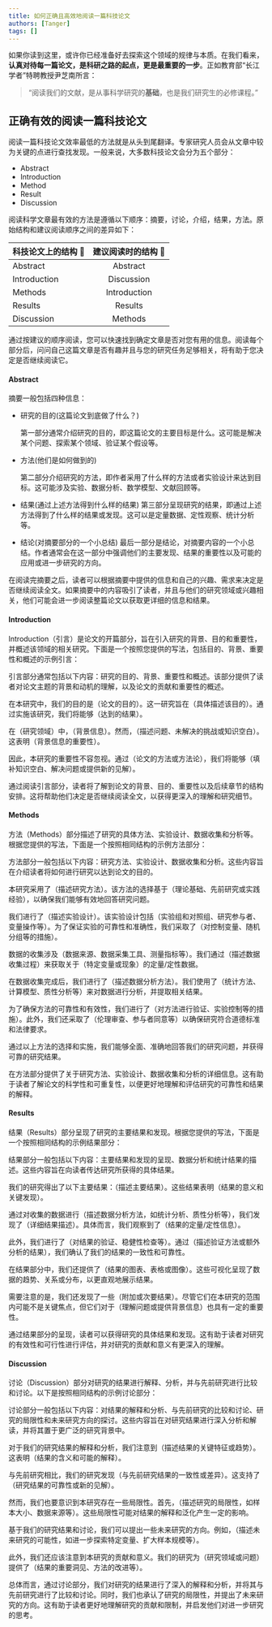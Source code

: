 ```yaml
---
title: 如何正确且高效地阅读一篇科技论文
authors: [Tanger]
tags: []
---
```


如果你读到这里，或许你已经准备好去探索这个领域的规律与本质。在我们看来，**认真对待每一篇论文，是科研之路的起点，更是最重要的一步**。正如教育部“长江学者”特聘教授尹芝南所言：

> “阅读我们的文献，是从事科学研究的**基础**，也是我们研究生的必修课程。”

## 正确有效的阅读一篇科技论文

阅读一篇科技论文效率最低的方法就是从头到尾翻译。专家研究人员会从文章中较为关键的点进行查找发现。一般来说，大多数科技论文会分为五个部分：

- Abstract
- Introduction
- Method
- Result
- Discussion

阅读科学文章最有效的方法是遵循以下顺序：摘要，讨论，介绍，结果，方法。原始结构和建议阅读顺序之间的差异如下：

| 科技论文上的结构 🍑 | 建议阅读时的结构 🍒 |
| ------------------- | :-----------------: |
| Abstract            |      Abstract       |
| Introduction        |     Discussion      |
| Methods             |    Introduction     |
| Results             |       Results       |
| Discussion          |       Methods       |

通过按建议的顺序阅读，您可以快速找到确定文章是否对您有用的信息。阅读每个部分后，问问自己这篇文章是否有趣并且与您的研究任务足够相关，将有助于您决定是否继续阅读它。

#### Abstract

摘要一般包括四种信息：

- 研究的目的(这篇论文到底做了什么？)

  第一部分通常介绍研究的目的，即这篇论文的主要目标是什么。这可能是解决某个问题、探索某个领域、验证某个假设等。

- 方法(他们是如何做到的)

  第二部分介绍研究的方法，即作者采用了什么样的方法或者实验设计来达到目标。这可能涉及实验、数据分析、数学模型、文献回顾等。

- 结果(通过上述方法得到什么样的结果)
  第三部分呈现研究的结果，即通过上述方法得到了什么样的结果或发现。这可以是定量数据、定性观察、统计分析等。

- 结论(对摘要部分的一个小总结)
  最后一部分是结论，对摘要内容的一个小总结。作者通常会在这一部分中强调他们的主要发现、结果的重要性以及可能的应用或进一步研究的方向。

在阅读完摘要之后，读者可以根据摘要中提供的信息和自己的兴趣、需求来决定是否继续阅读全文。如果摘要中的内容吸引了读者，并且与他们的研究领域或兴趣相关，他们可能会进一步阅读整篇论文以获取更详细的信息和结果。

#### Introduction

Introduction（引言）是论文的开篇部分，旨在引入研究的背景、目的和重要性，并概述该领域的相关研究。下面是一个按照您提供的写法，包括目的、背景、重要性和概述的示例引言：

引言部分通常包括以下内容：研究的目的、背景、重要性和概述。该部分提供了读者对论文主题的背景和动机的理解，以及论文的贡献和重要性的概述。

在本研究中，我们的目的是（论文的目的）。这一研究旨在（具体描述该目的）。通过实施该研究，我们将能够（达到的结果）。

在（研究领域）中，（背景信息）。然而，（描述问题、未解决的挑战或知识空白）。这表明（背景信息的重要性）。

因此，本研究的重要性不容忽视。通过（论文的方法或方法论），我们将能够（填补知识空白、解决问题或提供新的见解）。

通过阅读引言部分，读者将了解到论文的背景、目的、重要性以及后续章节的结构安排。这将帮助他们决定是否继续阅读全文，以获得更深入的理解和研究细节。

#### Methods

方法（Methods）部分描述了研究的具体方法、实验设计、数据收集和分析等。根据您提供的写法，下面是一个按照相同结构的示例方法部分：

方法部分一般包括以下内容：研究方法、实验设计、数据收集和分析。这些内容旨在介绍读者将如何进行研究以达到论文的目的。

本研究采用了（描述研究方法）。该方法的选择基于（理论基础、先前研究或实践经验），以确保我们能够有效地回答研究问题。

我们进行了（描述实验设计）。该实验设计包括（实验组和对照组、研究参与者、变量操作等）。为了保证实验的可靠性和准确性，我们采取了（对控制变量、随机分组等的措施）。

数据的收集涉及（数据来源、数据采集工具、测量指标等）。我们通过（描述数据收集过程）来获取关于（特定变量或现象）的定量/定性数据。

在数据收集完成后，我们进行了（描述数据分析方法）。我们使用了（统计方法、计算模型、质性分析等）来对数据进行分析，并提取相关结果。

为了确保方法的可靠性和有效性，我们进行了（对方法进行验证、实验控制等的措施）。此外，我们还采取了（伦理审查、参与者同意等）以确保研究符合道德标准和法律要求。

通过以上方法的选择和实施，我们能够全面、准确地回答我们的研究问题，并获得可靠的研究结果。

在方法部分提供了关于研究方法、实验设计、数据收集和分析的详细信息。这有助于读者了解论文的科学性和可重复性，以便更好地理解和评估研究的可靠性和结果的解释。

#### Results

结果（Results）部分呈现了研究的主要结果和发现。根据您提供的写法，下面是一个按照相同结构的示例结果部分：

结果部分一般包括以下内容：主要结果和发现的呈现、数据分析和统计结果的描述。这些内容旨在向读者传达研究所获得的具体结果。

我们的研究得出了以下主要结果：（描述主要结果）。这些结果表明（结果的意义和关键发现）。

通过对收集的数据进行（描述数据分析方法，如统计分析、质性分析等），我们发现了（详细结果描述）。具体而言，我们观察到了（结果的定量/定性信息）。

此外，我们进行了（对结果的验证、稳健性检查等）。通过（描述验证方法或额外分析的结果），我们确认了我们的结果的一致性和可靠性。

在结果部分中，我们还提供了（结果的图表、表格或图像）。这些可视化呈现了数据的趋势、关系或分布，以更直观地展示结果。

需要注意的是，我们还发现了一些（附加或次要结果）。尽管它们在本研究的范围内可能不是关键焦点，但它们对于（理解问题或提供背景信息）也具有一定的重要性。

通过结果部分的呈现，读者可以获得研究的具体结果和发现。这有助于读者对研究的有效性和可行性进行评估，并对研究的贡献和意义有更深入的理解。

#### Discussion

讨论（Discussion）部分对研究的结果进行解释、分析，并与先前研究进行比较和讨论。以下是按照相同结构的示例讨论部分：

讨论部分一般包括以下内容：对结果的解释和分析、与先前研究的比较和讨论、研究的局限性和未来研究方向的探讨。这些内容旨在对研究结果进行深入分析和解读，并将其置于更广泛的研究背景中。

对于我们的研究结果的解释和分析，我们注意到（描述结果的关键特征或趋势）。这表明（结果的含义和可能的解释）。

与先前研究相比，我们的研究发现（与先前研究结果的一致性或差异）。这支持了（研究结果的可靠性或新的见解）。

然而，我们也要意识到本研究存在一些局限性。首先，（描述研究的局限性，如样本大小、数据来源等）。这些局限性可能对结果的解释和泛化产生一定的影响。

基于我们的研究结果和讨论，我们可以提出一些未来研究的方向。例如，（描述未来研究的可能性，如进一步探索特定变量、扩大样本规模等）。

此外，我们还应该注意到本研究的贡献和意义。我们的研究为（研究领域或问题）提供了（结果的重要洞见、方法的改进等）。

总体而言，通过讨论部分，我们对研究的结果进行了深入的解释和分析，并将其与先前研究进行了比较和讨论。同时，我们也承认了研究的局限性，并提出了未来研究的方向。这有助于读者更好地理解研究的贡献和限制，并启发他们对进一步研究的思考。
